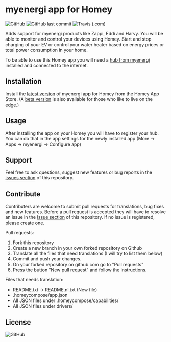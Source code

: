 # myenergi app for Homey

![GitHub](https://img.shields.io/github/license/bisand/net.biseth.myenergi?link=https://github.com/bisand/net.biseth.myenergi/blob/master/LICENSE)
![GitHub last commit](https://img.shields.io/github/last-commit/bisand/net.biseth.myenergi?link=https://github.com/bisand/net.biseth.myenergi/)
![Travis (.com)](https://img.shields.io/travis/com/bisand/net.biseth.myenergi)

Adds support for myenergi products like Zappi, Eddi and Harvy. You will be able to monitor and control your devices using Homey. Start and stop charging of your EV  or control your water heater based on energy prices or total power consumption in your home. 

To be able to use this Homey app you will need a [hub from myenergi](https://myenergi.com/product/hub/) installed and connected to the internet.

## Installation
Install the [latest version](https://homey.app/no-no/app/net.biseth.myenergi/myenergi/) of myenergi app for Homey from the Homey App Store. (A [beta version](https://homey.app/no-no/app/net.biseth.myenergi/myenergi/test) is also available for those who like to live on the edge.)

## Usage
After installing the app on your Homey you will have to register your hub. You can do that in the app settings for the newly installed app (More -> Apps -> myenergi -> Configure app)

## Support
Feel free to ask questions, suggest new features or bug reports in the [issues section](https://github.com/bisand/net.biseth.myenergi/issues) of this repository.

## Contribute
Contributers are welcome to submit pull requests for translations, bug fixes and new features. Before a pull request is accepted they will have to resolve an issue in the [Issue section]() of this repository. If no issue is registered, please create one. 

Pull requests:
1. Fork this repository
2. Create a new branch in your own forked repository on Github
3. Translate all the files that need translations (I will try to list them below)
4. Commit and push your changes.
5. On your forked repository on github.com go to "Pull requests"
6. Press the button "New pull request" and follow the instructions.

Files that needs translation:

* README.txt -> README.nl.txt (New file)
* .homeycompose/app.json
* All JSON files under .homeycompose/capabilities/
* All JSON files under drivers/


## License
![GitHub](https://img.shields.io/github/license/bisand/net.biseth.myenergi?link=https://github.com/bisand/net.biseth.myenergi/blob/master/LICENSE)
